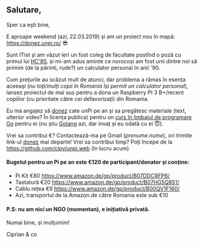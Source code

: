 ## Salutare,

Sper ca ești bine,

E aproape weekend (azi, 22.03.2019) și am un proiect nou în mapă: https://donez.unpi.ro/ 😎

Sunt ITist și am văzut ieri un fost coleg de facultate postînd o poză cu primul lui [HC'85](https://duckduckgo.com/?q=hc+85+calculator+romanesc&iax=images&ia=images&iaf=type%3Aphoto-photo), și mi-am adus aminte ce norocoși am fost unii dintre noi să primim (de la părinti, rude?) un calculator personal în anii '90.

Cum prețurile au scăzut mult de atunci, dar problema a rămas în esența aceeași (_nu toți/mulți copii în Romania își permit un calculator personal_), lansez proiectul de mai sus pentru a dona un Raspberry PI 3 B+/recent copiilor (cu prioritate către cei defavorizați) din Romania.

Eu ma angajez să [donez](https://donez.unpi.ro/) cate unPi pe an și sa pregătesc materiale (text, ulterior video? În licența publica) pentru un [curs în limbajul de programare Go](https://go.unpi.ro/) pentru ei (nu știu [Golang](https://go-tour-ro.appspot.com/) azi, dar invaț și eu odată cu ei 😇).

Vrei sa contribui €? Contactează-ma pe Gmail (_prenume.nume_), ori trimite link-ul [donez](https://donez.unpi.ro/) mai departe!
Vrei sa contribui timp? Poți începe de la https://github.com/cipy/unpi.web (în lucru acum)

#### Bugetul pentru un Pi pe an este €120 de participant/donator și conține:

- Pi Kit €80 https://www.amazon.de/gp/product/B07DDCRFP6/
- Tastatură €20 https://www.amazon.de/gp/product/B07HG5Q851/
- Cablu rețea €9 https://www.amazon.de/gp/product/B00QV1F160/
- Azi, transportul de la Amazon.de către Romania este sub €10


#### P.S: nu am nici un NGO (momentan), e inițiativă privată.


Numai bine, și mulțumim!

Ciprian & co
